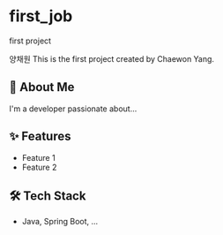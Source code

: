 # first_job
first project

양채원
This is the first project created by Chaewon Yang.

## 🚀 About Me

I'm a developer passionate about...

## ✨ Features

- Feature 1
- Feature 2

## 🛠️ Tech Stack

- Java, Spring Boot, ...